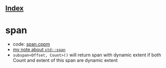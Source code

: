 ## [Index](../README.md)

# span

- code: [span.cppm](../module/span.cppm)
- [my note about `std::span`](https://github.com/waker-umich/cs-learning-notes/blob/main/cpp/c%2B%2B20/ranges/ranges.md#spans)
- `subspan<Offset, Count>()` will return span with dynamic extent if both Count and extent of this span are dynamic extent